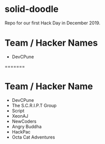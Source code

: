 # solid-doodle
Repo for our first Hack Day in December 2019.

# Team / Hacker Names
* DevCPune

 
=======
# Team / Hacker Name
 * DevCPune
 * The S.C.R.I.P.T Group
 * Script
 * XeonAJ
 * NewCoders
 * Angry Buddha
 * HackPac
 * Octa Cat Adventures

